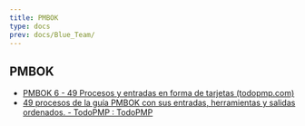 ```yaml
---
title: PMBOK
type: docs
prev: docs/Blue_Team/
---
```


## PMBOK

- [PMBOK 6 - 49 Procesos y entradas en forma de tarjetas (todopmp.com)](https://todopmp.com/cards/)
- [49 procesos de la guía PMBOK con sus entradas, herramientas y salidas ordenados. - TodoPMP : TodoPMP](https://todopmp.com/47-procesos-con-sus-entradas-herramientas-y-salidas-ordenados/)
